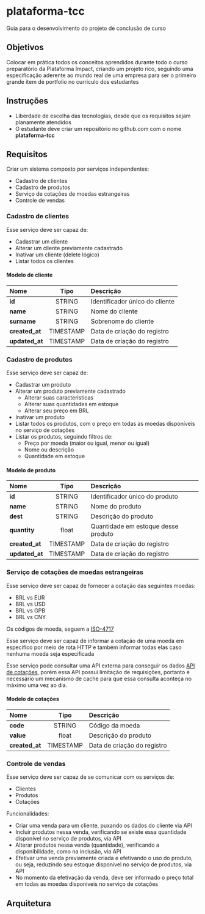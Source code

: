 # plataforma-tcc
Guia para o desenvolvimento do projeto de conclusão de curso

## Objetivos
Colocar em prática todos os conceitos aprendidos durante todo o curso preparatório da Plataforma Impact, criando um projeto rico, seguindo uma especificação aderente ao mundo real de uma empresa para ser o primeiro grande item de portfolio no curriculo dos estudantes

## Instruções
- Liberdade de escolha das tecnologias, desde que os requisitos sejam planamente atendidos
- O estudante deve criar um repositório no github.com com o nome **plataforma-tcc**

## Requisitos
Criar um sistema composto por serviços independentes:
- Cadastro de clientes
- Cadastro de produtos
- Serviço de cotações de moedas estrangeiras
- Controle de vendas

### Cadastro de clientes
Esse serviço deve ser capaz de:
- Cadastrar um cliente
- Alterar um cliente previamente cadastrado
- Inativar um cliente (delete lógico)
- Listar todos os clientes

#### Modelo de cliente
| Nome | Tipo | Descrição | 
|:-|:-:|:-| 
| __id__ | STRING | Identificador único do cliente |
| __name__ | STRING | Nome do cliente | 
| __surname__ | STRING | Sobrenome do cliente |
| __created_at__ | TIMESTAMP | Data de criação do registro | 
| __updated_at__ | TIMESTAMP | Data de criação do registro | 


### Cadastro de produtos
Esse serviço deve ser capaz de:
- Cadastrar um produto
- Alterar um produto previamente cadastrado
    - Alterar suas caracteristicas
    - Alterar suas quantidades em estoque
    - Alterar seu preço em BRL
- Inativar um produto
- Listar todos os produtos, com o preço em todas as moedas disponíveis no serviço de cotações
- Listar os produtos, seguindo filtros de:
    - Preço por moeda (maior ou igual, menor ou igual)
    - Nome ou descrição
    - Quantidade em estoque

#### Modelo de produto
| Nome | Tipo | Descrição | 
|:-|:-:|:-| 
| __id__ | STRING | Identificador único do produto |
| __name__ | STRING | Nome do produto | 
| __dest__ | STRING | Descrição do produto | 
| __quantity__ | float | Quantidade em estoque desse produto |
| __created_at__ | TIMESTAMP | Data de criação do registro | 
| __updated_at__ | TIMESTAMP | Data de criação do registro | 

### Serviço de cotações de moedas estrangeiras
Esse serviço deve ser capaz de fornecer a cotação das seguintes moedas:
- BRL vs EUR
- BRL vs USD
- BRL vs GPB
- BRL vs CNY

Os códigos de moeda, seguem a [ISO-4717](https://pt.iban.com/currency-codes)

Esse serviço deve ser capaz de informar a cotação de uma moeda em específico por meio de rota HTTP e também informar todas elas caso nenhuma moeda seja especificada

Esse serviço pode consultar uma API externa para conseguir os dados [API de cotações](https://economia.awesomeapi.com.br/all), porém essa API possui limitação de requisições, portanto é necessário um mecanismo de cache para que essa consulta aconteça no máximo uma vez ao dia.

#### Modelo de cotações
| Nome | Tipo | Descrição | 
|:-|:-:|:-| 
| __code__ | STRING | Código da moeda | 
| __value__ | float | Descrição do produto | 
| __created_at__ | TIMESTAMP | Data de criação do registro | 

### Controle de vendas
Esse serviço deve ser capaz de se comunicar com os serviços de:
- Clientes
- Produtos
- Cotações

Funcionalidades:
- Criar uma venda para um cliente, puxando os dados do cliente via API
- Incluir produtos nessa venda, verificando se existe essa quantidade disponível no serviço de produtos, via API
- Alterar produtos nessa venda (quantidade), verificando a disponibilidade, como na inclusão, via API
- Efetivar uma venda previamente criada e efetivando o uso do produto, ou seja, reduzindo seu estoque disponível no serviço de produtos, via API
- No momento da efetivação da venda, deve ser informado o preço total em todas as moedas disponíveis no serviço de cotações

## Arquitetura
